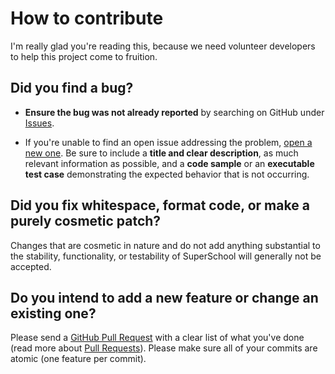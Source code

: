 # How to contribute

I'm really glad you're reading this, because we need volunteer developers to help this project come to fruition.

## **Did you find a bug?**

* **Ensure the bug was not already reported** by searching on GitHub under [Issues](https://github.com/tmcls/SuperSchool/issues).

* If you're unable to find an open issue addressing the problem, [open a new one](https://github.com/tmcls/SuperSchool/issues/new). Be sure to include a **title and clear description**, as much relevant information as possible, and a **code sample** or an **executable test case** demonstrating the expected behavior that is not occurring.

## **Did you fix whitespace, format code, or make a purely cosmetic patch?**

Changes that are cosmetic in nature and do not add anything substantial to the stability, functionality, or testability of SuperSchool will generally not be accepted.

## **Do you intend to add a new feature or change an existing one?**

Please send a [GitHub Pull Request](https://github.com/tmcls/SuperSchool/pull/new/master) with a clear list of what you've done (read more about [Pull Requests](PULL_REQUEST_TEMPLATE.md)). Please make sure all of your commits are atomic (one feature per commit).


